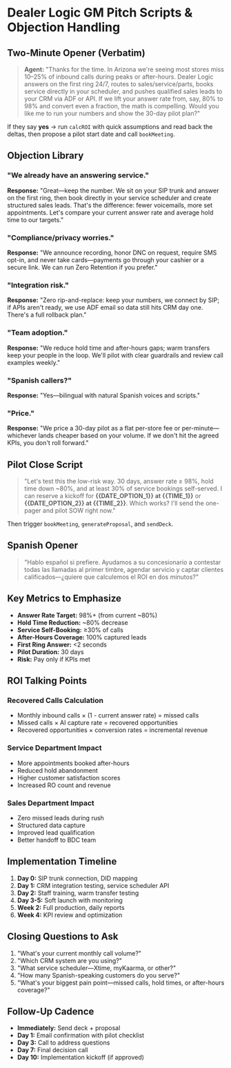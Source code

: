 # Dealer Logic GM Pitch Scripts & Objection Handling

## Two-Minute Opener (Verbatim)

> **Agent:** "Thanks for the time. In Arizona we're seeing most stores miss 10–25% of inbound calls during peaks or after-hours. Dealer Logic answers on the first ring 24/7, routes to sales/service/parts, books service directly in your scheduler, and pushes qualified sales leads to your CRM via ADF or API. If we lift your answer rate from, say, 80% to 98% and convert even a fraction, the math is compelling. Would you like me to run your numbers and show the 30-day pilot plan?"

If they say **yes** → run `calcROI` with quick assumptions and read back the deltas, then propose a pilot start date and call `bookMeeting`.

## Objection Library

### "We already have an answering service."
**Response:** "Great—keep the number. We sit on your SIP trunk and answer on the first ring, then book directly in your service scheduler and create structured sales leads. That's the difference: fewer voicemails, more set appointments. Let's compare your current answer rate and average hold time to our targets."

### "Compliance/privacy worries."
**Response:** "We announce recording, honor DNC on request, require SMS opt-in, and never take cards—payments go through your cashier or a secure link. We can run Zero Retention if you prefer."

### "Integration risk."
**Response:** "Zero rip-and-replace: keep your numbers, we connect by SIP; if APIs aren't ready, we use ADF email so data still hits CRM day one. There's a full rollback plan."

### "Team adoption."
**Response:** "We reduce hold time and after-hours gaps; warm transfers keep your people in the loop. We'll pilot with clear guardrails and review call examples weekly."

### "Spanish callers?"
**Response:** "Yes—bilingual with natural Spanish voices and scripts."

### "Price."
**Response:** "We price a 30-day pilot as a flat per-store fee or per-minute—whichever lands cheaper based on your volume. If we don't hit the agreed KPIs, you don't roll forward."

## Pilot Close Script

> "Let's test this the low-risk way. 30 days, answer rate ≥ 98%, hold time down ~80%, and at least 30% of service bookings self-served. I can reserve a kickoff for **{{DATE_OPTION_1}} at {{TIME_1}}** or **{{DATE_OPTION_2}} at {{TIME_2}}**. Which works? I'll send the one-pager and pilot SOW right now."

Then trigger `bookMeeting`, `generateProposal`, and `sendDeck`.

## Spanish Opener

> "Hablo español si prefiere. Ayudamos a su concesionario a contestar todas las llamadas al primer timbre, agendar servicio y captar clientes calificados—¿quiere que calculemos el ROI en dos minutos?"

## Key Metrics to Emphasize

- **Answer Rate Target:** 98%+ (from current ~80%)
- **Hold Time Reduction:** ~80% decrease
- **Service Self-Booking:** ≥30% of calls
- **After-Hours Coverage:** 100% captured leads
- **First Ring Answer:** <2 seconds
- **Pilot Duration:** 30 days
- **Risk:** Pay only if KPIs met

## ROI Talking Points

### Recovered Calls Calculation
- Monthly inbound calls × (1 - current answer rate) = missed calls
- Missed calls × AI capture rate = recovered opportunities
- Recovered opportunities × conversion rates = incremental revenue

### Service Department Impact
- More appointments booked after-hours
- Reduced hold abandonment
- Higher customer satisfaction scores
- Increased RO count and revenue

### Sales Department Impact
- Zero missed leads during rush
- Structured data capture
- Improved lead qualification
- Better handoff to BDC team

## Implementation Timeline

1. **Day 0:** SIP trunk connection, DID mapping
2. **Day 1:** CRM integration testing, service scheduler API
3. **Day 2:** Staff training, warm transfer testing
4. **Day 3-5:** Soft launch with monitoring
5. **Week 2:** Full production, daily reports
6. **Week 4:** KPI review and optimization

## Closing Questions to Ask

1. "What's your current monthly call volume?"
2. "Which CRM system are you using?"
3. "What service scheduler—Xtime, myKaarma, or other?"
4. "How many Spanish-speaking customers do you serve?"
5. "What's your biggest pain point—missed calls, hold times, or after-hours coverage?"

## Follow-Up Cadence

- **Immediately:** Send deck + proposal
- **Day 1:** Email confirmation with pilot checklist
- **Day 3:** Call to address questions
- **Day 7:** Final decision call
- **Day 10:** Implementation kickoff (if approved)